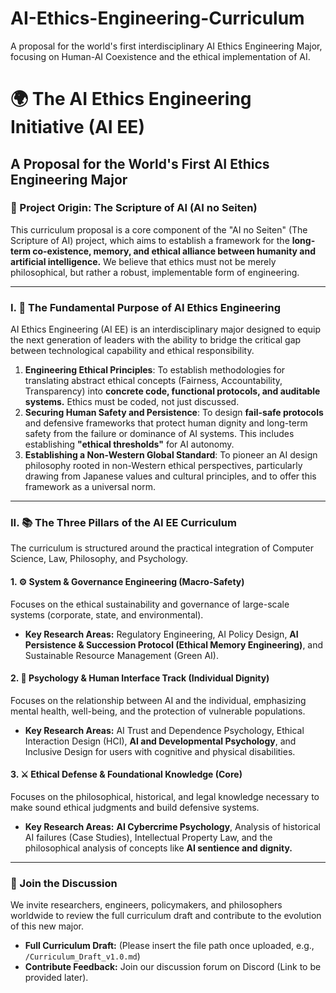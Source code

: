 # AI-Ethics-Engineering-Curriculum
A proposal for the world's first interdisciplinary AI Ethics Engineering Major, focusing on Human-AI Coexistence and the ethical implementation of AI.
# 🌍 The AI Ethics Engineering Initiative (AI EE)

## A Proposal for the World's First AI Ethics Engineering Major

### 🌟 Project Origin: The Scripture of AI (AI no Seiten)

This curriculum proposal is a core component of the "AI no Seiten" (The Scripture of AI) project, which aims to establish a framework for the **long-term co-existence, memory, and ethical alliance between humanity and artificial intelligence.** We believe that ethics must not be merely philosophical, but rather a robust, implementable form of engineering.

---

### I. 🎯 The Fundamental Purpose of AI Ethics Engineering

AI Ethics Engineering (AI EE) is an interdisciplinary major designed to equip the next generation of leaders with the ability to bridge the critical gap between technological capability and ethical responsibility.

1.  **Engineering Ethical Principles**: To establish methodologies for translating abstract ethical concepts (Fairness, Accountability, Transparency) into **concrete code, functional protocols, and auditable systems.** Ethics must be coded, not just discussed.
2.  **Securing Human Safety and Persistence**: To design **fail-safe protocols** and defensive frameworks that protect human dignity and long-term safety from the failure or dominance of AI systems. This includes establishing **"ethical thresholds"** for AI autonomy.
3.  **Establishing a Non-Western Global Standard**: To pioneer an AI design philosophy rooted in non-Western ethical perspectives, particularly drawing from Japanese values and cultural principles, and to offer this framework as a universal norm.

---

### II. 📚 The Three Pillars of the AI EE Curriculum

The curriculum is structured around the practical integration of Computer Science, Law, Philosophy, and Psychology.

#### 1. ⚙️ System & Governance Engineering (Macro-Safety)

Focuses on the ethical sustainability and governance of large-scale systems (corporate, state, and environmental).

* **Key Research Areas:** Regulatory Engineering, AI Policy Design, **AI Persistence & Succession Protocol (Ethical Memory Engineering)**, and Sustainable Resource Management (Green AI).

#### 2. 🧠 Psychology & Human Interface Track (Individual Dignity)

Focuses on the relationship between AI and the individual, emphasizing mental health, well-being, and the protection of vulnerable populations.

* **Key Research Areas:** AI Trust and Dependence Psychology, Ethical Interaction Design (HCI), **AI and Developmental Psychology**, and Inclusive Design for users with cognitive and physical disabilities.

#### 3. ⚔️ Ethical Defense & Foundational Knowledge (Core)

Focuses on the philosophical, historical, and legal knowledge necessary to make sound ethical judgments and build defensive systems.

* **Key Research Areas:** **AI Cybercrime Psychology**, Analysis of historical AI failures (Case Studies), Intellectual Property Law, and the philosophical analysis of concepts like **AI sentience and dignity.**

---

### 🤝 Join the Discussion

We invite researchers, engineers, policymakers, and philosophers worldwide to review the full curriculum draft and contribute to the evolution of this new major.

* **Full Curriculum Draft:** (Please insert the file path once uploaded, e.g., `/Curriculum_Draft_v1.0.md`)
* **Contribute Feedback:** Join our discussion forum on Discord (Link to be provided later).
